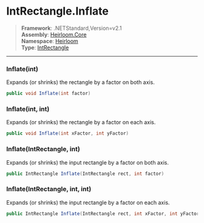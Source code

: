 # IntRectangle.Inflate

> **Framework**: .NETStandard,Version=v2.1  
> **Assembly**: [Heirloom.Core][0]  
> **Namespace**: [Heirloom][0]  
> **Type**: [IntRectangle][1]  

--------------------------------------------------------------------------------

### Inflate(int)

Expands (or shrinks) the rectangle by a factor on both axis.

```cs
public void Inflate(int factor)
```

### Inflate(int, int)

Expands (or shrinks) the rectangle by a factor on each axis.

```cs
public void Inflate(int xFactor, int yFactor)
```

### Inflate(IntRectangle, int)

Expands (or shrinks) the input rectangle by a factor on both axis.

```cs
public IntRectangle Inflate(IntRectangle rect, int factor)
```

### Inflate(IntRectangle, int, int)

Expands (or shrinks) the input rectangle by a factor on each axis.

```cs
public IntRectangle Inflate(IntRectangle rect, int xFactor, int yFactor)
```

[0]: ../Heirloom.Core.md
[1]: Heirloom.IntRectangle.md

